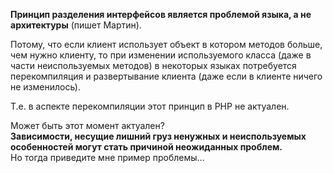 **Принцип разделения интерфейсов является проблемой языка, а не архитектуры** (пишет Мартин).

Потому, что если клиент использует объект в котором методов больше, чем нужно клиенту, то при изменении используемого
класса (даже в части неиспользуемых методов) в некоторых языках потребуется перекомпиляция и развертывание клиента (даже
если в клиенте ничего не изменилось).

Т.е. в аспекте перекомпиляции этот принцип в PHP не актуален.

Может быть этот момент актуален?  
**Зависимости, несущие лишний груз ненужных и неиспользуемых особенностей могут стать причиной неожиданных проблем.**  
Но тогда приведите мне пример проблемы...